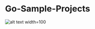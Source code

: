 # Go-Sample-Projects
![alt text width=100](https://user-images.githubusercontent.com/567298/55478904-236e9200-561d-11e9-9382-f31b25a9ae03.png)
